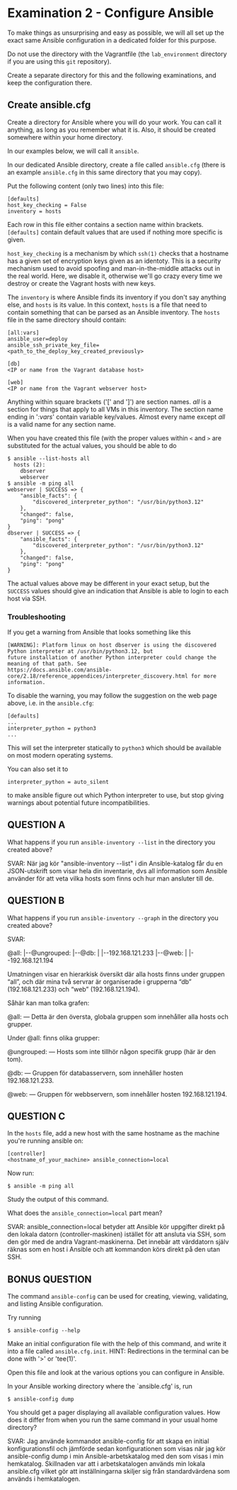 # Examination 2 - Configure Ansible

To make things as unsurprising and easy as possible, we will all set up
the exact same Ansible configuration in a dedicated folder for this purpose.

Do not use the directory with the Vagrantfile (the `lab_environment` directory
if you are using this `git` repository).

Create a separate directory for this and the following examinations, and keep
the configuration there. 

## Create ansible.cfg

Create a directory for Ansible where you will do your work. You can call it
anything, as long as you remember what it is. Also, it should be created
somewhere within your home directory.

In our examples below, we will call it `ansible`.

In our dedicated Ansible directory, create a file called `ansible.cfg`
(there is an example `ansible.cfg` in this same directory that you
 may copy).

Put the following content (only two lines) into this file:

    [defaults]
    host_key_checking = False
    inventory = hosts

Each row in this file either contains a section name within brackets.
`[defaults]` contain default values that are used if nothing more specific
is given.

`host_key_checking` is a mechanism by which `ssh(1)` checks that a hostname
has a given set of encryption keys given as an identoty. This is a security
mechanism used to avoid spoofing and man-in-the-middle attacks out in the
real world. Here, we disable it, otherwise we'll go crazy every time we
destroy or create the Vagrant hosts with new keys.

The `inventory` is where Ansible finds its inventory if you don't say
anything else, and `hosts` is its value. In this context, `hosts` is a file
that need to contain something that can be parsed as an Ansible inventory.
The `hosts` file in the same directory should contain:

    [all:vars]
    ansible_user=deploy
    ansible_ssh_private_key_file=<path_to_the_deploy_key_created_previously>

    [db]
    <IP or name from the Vagrant database host>

    [web]
    <IP or name from the Vagrant webserver host>

Anything within square brackets ('[' and ']') are section names. _all_ is a section
for things that apply to all VMs in this inventory. The section name ending in
'_:vars_' contain variable key/values. Almost every name except _all_ is a valid
name for any section name.

When you have created this file (with the proper values within `<` and `>` are
substituted for the actual values, you should be able to do

    $ ansible --list-hosts all
      hosts (2):
        dbserver
        webserver
    $ ansible -m ping all
    webserver | SUCCESS => {
        "ansible_facts": {
            "discovered_interpreter_python": "/usr/bin/python3.12"
        },
        "changed": false,
        "ping": "pong"
    }
    dbserver | SUCCESS => {
        "ansible_facts": {
            "discovered_interpreter_python": "/usr/bin/python3.12"
        },
        "changed": false,
        "ping": "pong"
    }

The actual values above may be different in your exact setup, but the `SUCCESS`
values should give an indication that Ansible is able to login to each host
via SSH.

### Troubleshooting

If you get a warning from Ansible that looks something like this

    [WARNING]: Platform linux on host dbserver is using the discovered Python interpreter at /usr/bin/python3.12, but
    future installation of another Python interpreter could change the meaning of that path. See
    https://docs.ansible.com/ansible-core/2.18/reference_appendices/interpreter_discovery.html for more information.

To disable the warning, you may follow the suggestion on the web page above, i.e. in the `ansible.cfg`:

    [defaults]
    ...
    interpreter_python = python3
    ...

This will set the interpreter statically to `python3` which should be available on most modern operating systems.

You can also set it to

    interpreter_python = auto_silent

to make ansible figure out which Python interpreter to use, but stop giving warnings about potential future
incompatibilities.

## QUESTION A

What happens if you run `ansible-inventory --list` in the directory you created above?

SVAR: När jag kör "ansible-inventory --list" i din Ansible-katalog får du en JSON-utskrift som visar hela din inventarie, dvs all information som Ansible använder för att veta vilka hosts som finns och hur man ansluter till de.

## QUESTION B

What happens if you run `ansible-inventory --graph` in the directory you created above?

SVAR: 

@all:
  |--@ungrouped:
  |--@db:
  |  |--192.168.121.233
  |--@web:
  |  |--192.168.121.194


 Umatningen visar en hierarkisk översikt där alla hosts finns under gruppen “all”, och där mina två servrar är organiserade i grupperna “db” (192.168.121.233) och “web” (192.168.121.194).

 Såhär kan man tolka grafen:

 @all: — Detta är den översta, globala gruppen som innehåller alla hosts och grupper.

Under @all: finns olika grupper:

@ungrouped: — Hosts som inte tillhör någon specifik grupp (här är den tom).

@db: — Gruppen för databasservern, som innehåller hosten 192.168.121.233.

@web: — Gruppen för webbservern, som innehåller hosten 192.168.121.194.

## QUESTION C

In the `hosts` file, add a new host with the same hostname as the machine you're running
ansible on:

    [controller]
    <hostname_of_your_machine> ansible_connection=local

Now run:

    $ ansible -m ping all

Study the output of this command.

What does the `ansible_connection=local` part mean?

SVAR: ansible_connection=local betyder att Ansible kör uppgifter direkt på den lokala datorn (controller-maskinen) istället för att ansluta via SSH, som den gör med de andra Vagrant-maskinerna. Det innebär att värddatorn själv räknas som en host i Ansible och att kommandon körs direkt på den utan SSH.

## BONUS QUESTION

The command `ansible-config` can be used for creating, viewing, validating, and listing
Ansible configuration.

Try running

    $ ansible-config --help

Make an initial configuration file with the help of this command, and write it into a file
called `ansible.cfg.init`. HINT: Redirections in the terminal can be done with '>' or 'tee(1)'.

Open this file and look at the various options you can configure in Ansible.

In your Ansible working directory where the `ansible.cfg' is, run

    $ ansible-config dump

You should get a pager displaying all available configuration values. How does it differ
from when you run the same command in your usual home directory?

SVAR: Jag använde kommandot ansible-config för att skapa en initial konfigurationsfil och jämförde sedan konfigurationen som visas när jag kör ansible-config dump i min Ansible-arbetskatalog med den som visas i min hemkatalog. Skillnaden var att i arbetskatalogen används min lokala ansible.cfg vilket gör att inställningarna skiljer sig från standardvärdena som används i hemkatalogen. 

